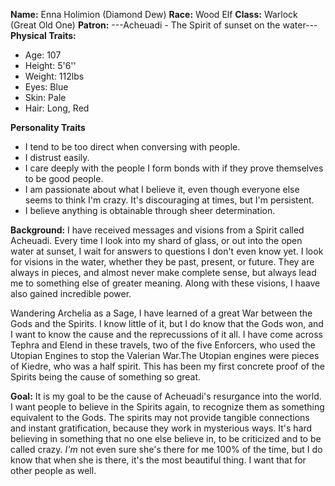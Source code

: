 **Name:** Enna Holimion (Diamond Dew)
**Race:** Wood Elf 
**Class:** Warlock (Great Old One)
**Patron:** ---Acheuadi - The Spirit of sunset on the water---
**Physical Traits:** 
* Age: 107
* Height: 5'6''
* Weight: 112lbs
* Eyes: Blue
* Skin: Pale
* Hair: Long, Red

**Personality Traits**
* I tend to be too direct when conversing with people.
* I distrust easily.
* I care deeply with the people I form bonds with if they prove themselves to be good people.
* I am passionate about what I believe it, even though everyone else seems to think I'm crazy. It's discouraging at times, but I'm persistent.
* I believe anything is obtainable through sheer determination.

**Background:** I have received messages and visions from a Spirit called Acheuadi.  Every time I look into my shard of glass, or out into the open water at sunset, I wait for answers to questions I don't even know yet. I look for visions in the water, whether they be past, present, or future. They are always in pieces, and almost never make complete sense, but always lead me to something else of greater meaning. Along with these visions, I haave also gained incredible power.

Wandering Archelia as a Sage, I have learned of a great War between the Gods and the Spirits. I know little of it, but I do know that the Gods won, and I want to know the cause and the reprecussions of it all. I have come across Tephra and Elend in these travels, two of the five Enforcers, who used the Utopian Engines to stop the Valerian War.The Utopian engines were pieces of Kiedre, who was a half spirit. This has been my first concrete proof of the Spirits being the cause of something so great.

**Goal:** It is my goal to be the cause of Acheuadi's resurgance into the world. I want people to believe in the Spirits again, to recognize them as something equivalent to the Gods. The spirits may not provide tangible connections and instant gratification, because they work in mysterious ways. It's hard believing in something that no one else believe in, to be criticized and to be called crazy. *I'm* not even sure she's there for me 100% of the time, but I do know that when she is there, it's the most beautiful thing. I want that for other people as well.